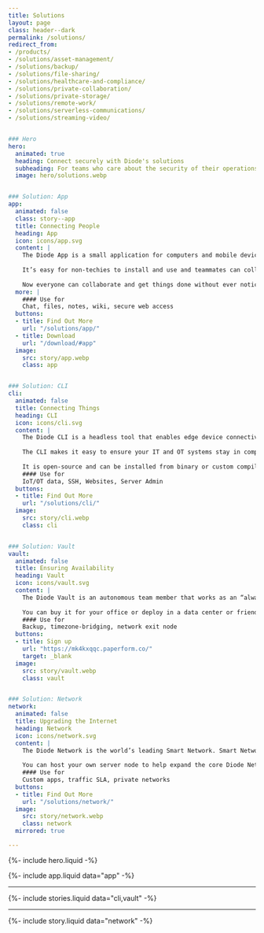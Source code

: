 ```yaml
---
title: Solutions
layout: page
class: header--dark
permalink: /solutions/
redirect_from:
- /products/
- /solutions/asset-management/
- /solutions/backup/
- /solutions/file-sharing/
- /solutions/healthcare-and-compliance/
- /solutions/private-collaboration/
- /solutions/private-storage/
- /solutions/remote-work/
- /solutions/serverless-communications/
- /solutions/streaming-video/


### Hero
hero:
  animated: true
  heading: Connect securely with Diode's solutions
  subheading: For teams who care about the security of their operations, from the ground up
  image: hero/solutions.webp


### Solution: App
app:
  animated: false
  class: story--app
  title: Connecting People
  heading: App
  icon: icons/app.svg
  content: |
    The Diode App is a small application for computers and mobile devices that connects teams to each other, their information, and their assets. 
    
    It’s easy for non-techies to install and use and teammates can collaborate with each other at the same level of security used to access assets and work products.
    
    Now everyone can collaborate and get things done without ever noticing they’re 256-bit E2EE secure.
  more: |
    #### Use for
    Chat, files, notes, wiki, secure web access
  buttons:
  - title: Find Out More
    url: "/solutions/app/"
  - title: Download
    url: "/download/#app"
  image:
    src: story/app.webp
    class: app


### Solution: CLI
cli:
  animated: false
  title: Connecting Things
  heading: CLI
  icon: icons/cli.svg
  content: |
    The Diode CLI is a headless tool that enables edge device connectivity with zero leakage. It can be used to securely connect assets anywhere in the world.
  
    The CLI makes it easy to ensure your IT and OT systems stay in compliance with GDPR, HIPAA, and other data regulations.
  
    It is open-source and can be installed from binary or custom compiled for your platform.
    #### Use for
    IoT/OT data, SSH, Websites, Server Admin
  buttons:
  - title: Find Out More
    url: "/solutions/cli/"
  image:
    src: story/cli.webp
    class: cli


### Solution: Vault
vault:
  animated: false
  title: Ensuring Availability
  heading: Vault
  icon: icons/vault.svg
  content: |
    The Diode Vault is an autonomous team member that works as an “always-on” system so team chat, files, and assets are always available – whether your people are online or not.
  
    You can buy it for your office or deploy in a data center or friendly region to relay, sync, and backup up your data. It makes it easy for your team to operate in what we call “Light Zone” mode, reducing the amount of data distributed.
    #### Use for
    Backup, timezone-bridging, network exit node
  buttons:
  - title: Sign up
    url: "https://mk4kxqqc.paperform.co/"
    target: _blank
  image:
    src: story/vault.webp
    class: vault


### Solution: Network
network:
  animated: false
  title: Upgrading the Internet
  heading: Network
  icon: icons/network.svg
  content: |
    The Diode Network is the world’s leading Smart Network. Smart Networks are a new generation of zero trust software defined networks based on hardened blockchain technology. It is the fabric that allows the Diode App and CLI to create, provision, and use E2EE perimeters without requiring IT resources.
  
    You can host your own server node to help expand the core Diode Network’s points of presence, or even deploy your own stand- alone private network.
    #### Use for
    Custom apps, traffic SLA, private networks
  buttons:
  - title: Find Out More
    url: "/solutions/network/"
  image:
    src: story/network.webp
    class: network
  mirrored: true

---
```


{%- include hero.liquid -%}

{%- include app.liquid data="app" -%}

---

{%- include stories.liquid data="cli,vault" -%}

---

{%- include story.liquid data="network" -%}
